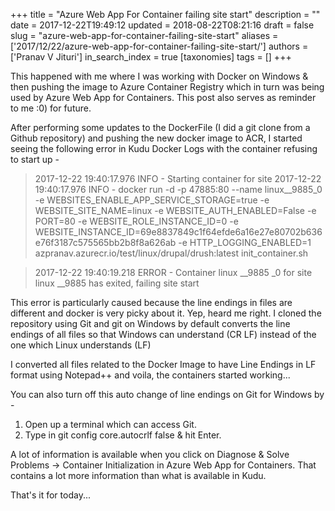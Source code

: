 +++
title = "Azure Web App For Container failing site start"
description = ""
date = 2017-12-22T19:49:12
updated = 2018-08-22T08:21:16
draft = false
slug = "azure-web-app-for-container-failing-site-start"
aliases = ['2017/12/22/azure-web-app-for-container-failing-site-start/']
authors = ['Pranav V Jituri']
in_search_index = true
[taxonomies]
tags = []
+++


This happened with me where I was working with Docker on Windows & then pushing
the image to Azure Container Registry which in turn was being used by Azure Web
App for Containers. This post also serves as reminder to me :0) for future.

After performing some updates to the DockerFile (I did a git clone from a Github
repository) and pushing the new docker image to ACR, I started seeing the
following error in Kudu Docker Logs with the container refusing to start up -

> 2017-12-22 19:40:17.976 INFO - Starting container for site
2017-12-22 19:40:17.976 INFO - docker run -d -p 47885:80 --name linux__9885_0 -e
WEBSITES_ENABLE_APP_SERVICE_STORAGE=true -e WEBSITE_SITE_NAME=linux -e
WEBSITE_AUTH_ENABLED=False -e PORT=80 -e WEBSITE_ROLE_INSTANCE_ID=0 -e
WEBSITE_INSTANCE_ID=69e8837849c1f64efde6a16e27e80702b636e76f3187c575565bb2b8f8a626ab
-e HTTP_LOGGING_ENABLED=1 azpranav.azurecr.io/test/linux/drupal/drush:latest
init_container.sh


> 2017-12-22 19:40:19.218 ERROR - Container linux __9885 _0 for site linux __9885
has exited, failing site start


This error is particularly caused because the line endings in files are
different and docker is very picky about it. Yep, heard me right. I cloned the
repository using Git and git on Windows by default converts the line endings of
all files so that Windows can understand (CR LF) instead of the one which Linux
understands (LF)

I converted all files related to the Docker Image to have Line Endings in LF 
format using Notepad++ and voila, the containers started working...

You can also turn off this auto change of line endings on Git for Windows by -

 1. Open up a terminal which can access Git.
 2. Type in git config core.autocrlf false & hit Enter.

A lot of information is available when you click on Diagnose & Solve Problems ->
Container Initialization in Azure Web App for Containers. That contains a lot
more information than what is available in Kudu.

That's it for today...